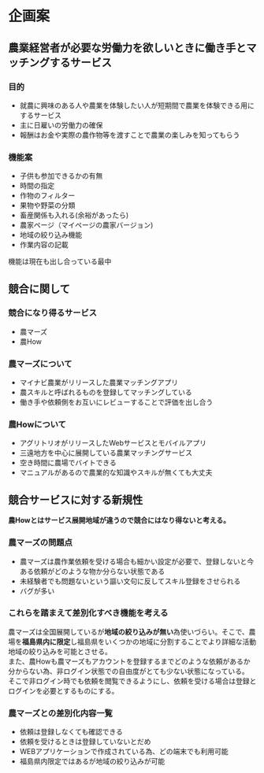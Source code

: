 # 企画案

## **農業経営者が必要な労働力を欲しいときに働き手とマッチングするサービス**

### **目的**

* 就農に興味のある人や農業を体験したい人が短期間で農業を体験できる用にするサービス
* 主に日雇いの労働力の確保
* 報酬はお金や実際の農作物等を渡すことで農業の楽しみを知ってもらう

### **機能案**

* 子供も参加できるかの有無
* 時間の指定
* 作物のフィルター
* 果物や野菜の分類
* 畜産関係も入れる(余裕があったら)
* 農家ページ（マイページの農家バージョン)
* 地域の絞り込み機能
* 作業内容の記載

機能は現在も出し合っている最中

## **競合に関して**

### 競合になり得るサービス

* 農マーズ
* 農How

### 農マーズについて

* マイナビ農業がリリースした農業マッチングアプリ
* 農スキルと呼ばれるものを登録してマッチングしている
* 働き手や依頼側をお互いにレビューすることで評価を出し合う

### 農Howについて

* アグリトリオがリリースしたWebサービスとモバイルアプリ
* 三遠地方を中心に展開している農業マッチングサービス
* 空き時間に農場でバイトできる
* マニュアルがあるので農業的な知識やスキルが無くても大丈夫

## 競合サービスに対する新規性

**農Howとはサービス展開地域が違うので競合にはなり得ないと考える。**

### 農マーズの問題点

* 農マーズは農作業依頼を受ける場合も細かい設定が必要で、登録しないと今ある依頼がどのような物か分らない状態である
* 未経験者でも問題ないという謳い文句に反してスキル登録をさせられる
* バグが多い

### これらを踏まえて差別化すべき機能を考える

農マーズは全国展開しているが**地域の絞り込みが無い**為使いづらい。そこで、農場を**福島県内に限定**し福島県をいくつかの地域に分割することでより詳細な活動地域の絞り込みを可能とさせる。  
また、農Howも農マーズもアカウントを登録するまでどのような依頼があるか分からない為、非ログイン状態での自由度がとても少ない状態になっている。
そこで非ログイン時でも依頼を閲覧できるようにし、依頼を受ける場合は登録とログインを必要とするものにする。

### 農マーズとの差別化内容一覧

* 依頼は登録しなくても確認できる
* 依頼を受けるときは登録していないとだめ
* WEBアプリケーションで作成されている為、どの端末でも利用可能
* 福島県内限定ではあるが地域の絞り込みが可能
